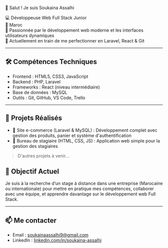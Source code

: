  👋 Salut ! Je suis Soukaina Assalhi

💻 Développeuse Web Full Stack Junior  
📍  Maroc  
🎯 Passionnée par le développement web moderne et les interfaces utilisateurs dynamiques  
🌱 Actuellement en train de me perfectionner en Laravel, React & Git

---

 ## 🛠 Compétences Techniques

- Frontend : HTML5, CSS3, JavaScript  
- Backend : PHP, Laravel  
- Frameworks : React (niveau intermédiaire)  
- Base de données : MySQL  
- Outils : Git, GitHub, VS Code, Trello

---

## 🚀 Projets Réalisés

- 🛒 Site e-commerce (Laravel & MySQL) : Développement complet avec gestion des produits, panier et système d'authentification  
- 📂 Bureau de stagiaire (HTML, CSS, JS) : Application web simple pour la gestion des stagiaires

> D'autres projets à venir...

## 🎯 Objectif Actuel

Je suis à la recherche d’un stage à distance dans une entreprise (Marocaine ou internationale) pour mettre en pratique mes compétences, collaborer avec une équipe, et apprendre davantage sur le développement web Full Stack.

---

## 📫 Me contacter

- Email : soukainaassalhi9@gmail.com  
- LinkedIn : [linkedin.com/in/soukaina-assalhi](https://www.linkedin.com/in/soukaina-assalhi) 
